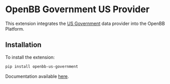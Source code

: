 # OpenBB Government US Provider

This extension integrates the [US Government](https://data.gov) data provider into the OpenBB Platform.

## Installation

To install the extension:

```bash
pip install openbb-us-government
```

Documentation available [here](https://docs.openbb.co/platform/development/contributing).
